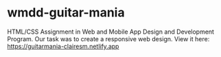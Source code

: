 # wmdd-guitar-mania
HTML/CSS Assignment in Web and Mobile App Design and Development Program. Our task was to create a responsive web design.
View it here: https://guitarmania-clairesm.netlify.app
